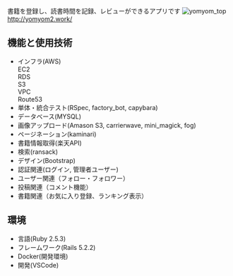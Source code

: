 書籍を登録し、読書時間を記録、レビューができるアプリです
![yomyom_top](https://user-images.githubusercontent.com/41112416/83981213-d8ee5100-a956-11ea-8e7f-c3dbe8c9e8b1.png)
http://yomyom2.work/
## 機能と使用技術

- インフラ(AWS)  
  EC2  
  RDS  
  S3  
  VPC  
  Route53
  <!-- 使用技術に追記があればこちらに記入 -->
- 単体・統合テスト(RSpec, factory_bot, capybara)
- データベース(MYSQL)
- 画像アップロード(Amason S3, carrierwave, mini_magick, fog)
- ページネーション(kaminari)
- 書籍情報取得(楽天API)
- 検索(ransack)
- デザイン(Bootstrap)  
- 認証関連(ログイン, 管理者ユーザー)
- ユーザー関連（フォロー・フォロワー）
- 投稿関連（コメント機能）
- 書籍関連（お気に入り登録、ランキング表示）

## 環境

- 言語(Ruby 2.5.3)
- フレームワーク(Rails 5.2.2)
- Docker(開発環境) 
- 開発(VSCode)

